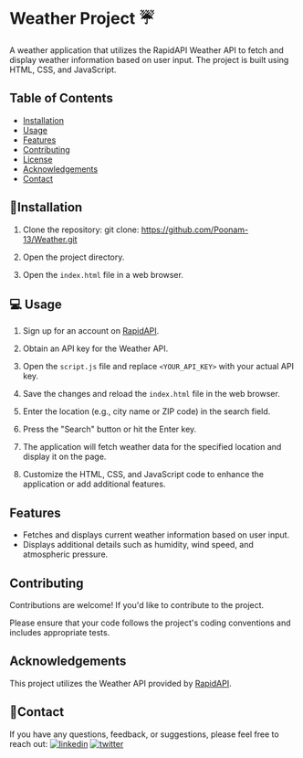 # Weather Project ☔

A weather application that utilizes the RapidAPI Weather API to fetch and display weather information based on user input. The project is built using HTML, CSS, and JavaScript.

## Table of Contents
- [Installation](#installation)
- [Usage](#usage)
- [Features](#features)
- [Contributing](#contributing)
- [License](#license)
- [Acknowledgements](#acknowledgements)
- [Contact](#contact)

## 🚀Installation

1. Clone the repository:
git clone: https://github.com/Poonam-13/Weather.git


2. Open the project directory.

3. Open the `index.html` file in a web browser.

## 💻 Usage

1. Sign up for an account on [RapidAPI](https://rapidapi.com/).

2. Obtain an API key for the Weather API.

3. Open the `script.js` file and replace `<YOUR_API_KEY>` with your actual API key.

4. Save the changes and reload the `index.html` file in the web browser.

5. Enter the location (e.g., city name or ZIP code) in the search field.

6. Press the "Search" button or hit the Enter key.

7. The application will fetch weather data for the specified location and display it on the page.

8. Customize the HTML, CSS, and JavaScript code to enhance the application or add additional features.

## Features

- Fetches and displays current weather information based on user input.
- Displays additional details such as humidity, wind speed, and atmospheric pressure.

## Contributing

Contributions are welcome! If you'd like to contribute to the project.

Please ensure that your code follows the project's coding conventions and includes appropriate tests.

## Acknowledgements

This project utilizes the Weather API provided by [RapidAPI](https://rapidapi.com/).

## 🔗Contact

If you have any questions, feedback, or suggestions, please feel free to reach out:
[![linkedin](https://img.shields.io/badge/linkedin-0A66C2?style=for-the-badge&logo=linkedin&logoColor=white)](https://www.linkedin.com/in/pooo13/)
[![twitter](https://img.shields.io/badge/twitter-1DA1F2?style=for-the-badge&logo=twitter&logoColor=white)](https://twitter.com/Poooo_13)





